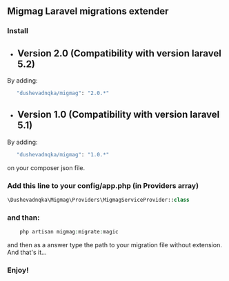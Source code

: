 ## Migmag Laravel migrations extender 

### Install


- ## Version 2.0 (Compatibility with version laravel 5.2)
By adding: 
```sh
   "dushevadnqka/migmag": "2.0.*"
```

- ## Version 1.0 (Compatibility with version laravel 5.1)
By adding: 
```sh
   "dushevadnqka/migmag": "1.0.*"
```

on your composer json file.

### Add this line to your config/app.php (in Providers array)
```php
\Dushevadnqka\Migmag\Providers\MigmagServiceProvider::class
```
### and than:

```php
    php artisan migmag:migrate:magic
```
and then as a answer type the path to your migration file without extension.
And that's it... 
### Enjoy!
